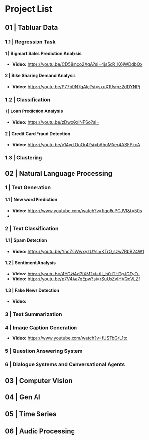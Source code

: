# Project List 

## 01 | Tabluar Data 

### 1.1 | Regression Task 
#### 1 | Bigmart Sales Prediction Analysis 
- **Video:** https://youtu.be/CD58mco2XqA?si=4js5gR_K6jWDdbQx 
#### 2 | Bike Sharing Demand Analysis 
- **Video:** https://youtu.be/P77bDN7qAlc?si=sxuX1Usmz2dDYNPj

### 1.2 | Classification 
#### 1 | Loan Prediction Analysis 
- **Video:** https://youtu.be/zDwxGxiNFSo?si=
#### 2 | Credit Card Fraud Detection 
- **Video:** https://youtu.be/v14ydtOuOr4?si=bAhoMAer4ASFPkcA

### 1.3 | Clustering 

## 02 | Natural Language Processing 


### 1 | Text Generation 

#### 1.1 | New word Prediction 
- **Video:** https://www.youtube.com/watch?v=fiqo6uPCJVI&t=50s
- 
### 2 | Text Classification

#### 1.1 | Spam Detection 
- **Video:** https://youtu.be/YncZ0WwxyzU?si=KTrO_szw7RbB24W1
#### 1.2 | Sentiment Analysis
- **Video:** https://youtu.be/4YGkfAd2iXM?si=tU_h0-DHTgJGFyO_
- **Video:** https://youtu.be/p7V4Aa7qEpw?si=rSuUxZvIHVQoVLZf
#### 1.3 | Fake News Detection
- **Video:**  

### 3 | Text Summarization 

### 4 | Image Caption Generation 
- **Video:** https://www.youtube.com/watch?v=fUSTbGrL1tc

### 5 | Question Answering System 

### 6 | Dialogue Systems and Conversational Agents 

## 03 | Computer Vision 

## 04 | Gen AI 

## 05 | Time Series 

## 06 | Audio Processing 

